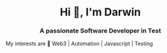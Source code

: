 <h1 align="center">Hi 👋, I'm Darwin</h1>
<h3 align="center">A passionate Software Developer in Test</h3>

My interests are 👀 Web3 | Automation | Javascript | Testing 

<!---
tux7P/tux7P is a ✨ special ✨ repository because its `README.md` (this file) appears on your GitHub profile.
You can click the Preview link to take a look at your changes.
--->
